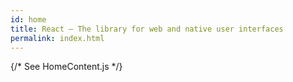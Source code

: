 ```yaml
---
id: home
title: React – The library for web and native user interfaces
permalink: index.html
---
```


{/* See HomeContent.js */}

